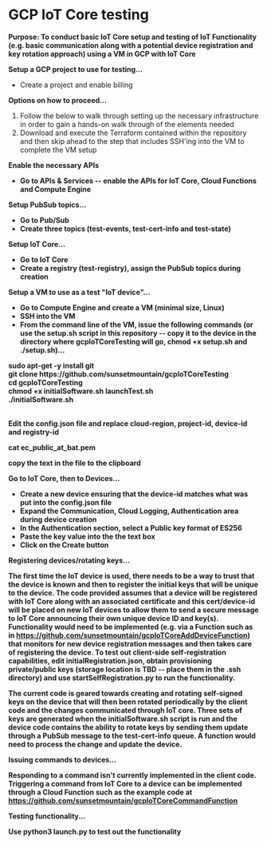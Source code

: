 # GCP IoT Core testing

<b>Purpose: To conduct basic IoT Core setup and testing of IoT Functionality (e.g. basic communication along with a potential device registration and key rotation approach) using a VM in GCP with IoT Core</b>

<b>Setup a GCP project to use for testing...</b>
- Create a project and enable billing

<b>Options on how to proceed...</b>
1. Follow the below to walk through setting up the necessary infrastructure in order to gain a hands-on walk through of the elements needed
2. Download and execute the Terraform contained within the repository and then skip ahead to the step that includes SSH'ing into the VM to complete the VM setup

<b>Enable the necessary APIs
- Go to APIs & Services -- enable the APIs for IoT Core, Cloud Functions and Compute Engine

<b>Setup PubSub topics...</b>
- Go to Pub/Sub
- Create three topics (test-events, test-cert-info and test-state)

<b>Setup IoT Core...</b>
- Go to IoT Core
- Create a registry (test-registry), assign the PubSub topics during creation

<b>Setup a VM to use as a test "IoT device"...</b>
- Go to Compute Engine and create a VM (minimal size, Linux)
- SSH into the VM
- From the command line of the VM, issue the following commands (or use the setup.sh script in this repository -- copy it to the device in the directory where gcpIoTCoreTesting will go, chmod +x setup.sh and ./setup.sh)...

<block>
sudo apt-get -y install git<br/>
git clone https://github.com/sunsetmountain/gcpIoTCoreTesting<br/>
cd gcpIoTCoreTesting<br/>
chmod +x initialSoftware.sh launchTest.sh <br/>
./initialSoftware.sh<br/>
</block>

<br/>

Edit the config.json file and replace cloud-region, project-id, device-id and registry-id

cat ec_public_at_bat.pem

copy the text in the file to the clipboard

  <b>Go to IoT Core, then to Devices...</b>
- Create a new device ensuring that the device-id matches what was put into the config.json file
- Expand the Communication, Cloud Logging, Authentication area during device creation
- In the Authentication section, select a Public key format of ES256
- Paste the key value into the the text box
- Click on the Create button


<b>Registering devices/rotating keys...</b>

The first time the IoT device is used, there needs to be a way to trust that the device is known and then to register the initial keys that will be unique to the device. The code provided assumes that a device will be registered with IoT Core along with an associated certificate and this cert/device-id will be placed on new IoT devices to allow them to send a secure message to IoT Core announcing their own unique device ID and key(s). Functionality would need to be implemented (e.g. via a Function such as in https://github.com/sunsetmountain/gcpIoTCoreAddDeviceFunction) that monitors for new device registration messages and then takes care of registering the device. To test out client-side self-registration capabilities, edit initialRegistration.json, obtain provisioning private/public keys (storage location is TBD -- place them in the .ssh directory) and use startSelfRegistration.py to run the functionality.

The current code is geared towards creating and rotating self-signed keys on the device that will then been rotated periodically by the client code and the changes communicated through IoT core. Three sets of keys are generated when the initialSoftware.sh script is run and the device code contains the ability to rotate keys by sending them update through a PubSub message to the test-cert-info queue. A function would need to process the change and update the device.

<b>Issuing commands to devices...</b>

Responding to a command isn't currently implemented in the client code. Triggering a command from IoT Core to a device can be implemented through a Cloud Function such as the example code at https://github.com/sunsetmountain/gcpIoTCoreCommandFunction

<b>Testing functionality...</b>

Use python3 launch.py to test out the functionality
